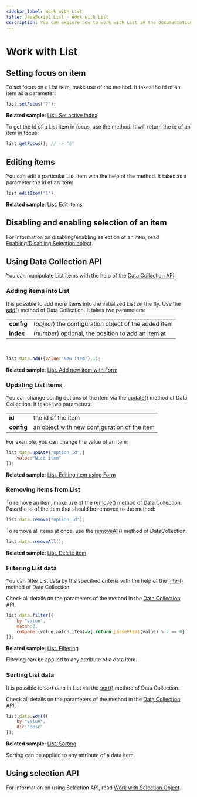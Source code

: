 ```yaml
---
sidebar_label: Work with List
title: JavaScript List - Work with List
description: You can explore how to work with List in the documentation of the DHTMLX JavaScript UI library. Browse developer guides and API reference, try out code examples and live demos, and download a free 30-day evaluation version of DHTMLX Suite.
---
```


# Work with List

## Setting focus on item

To set focus on a List item, make use of the [](list/api/list_setfocus_method.md) method. It takes the id of an item as a parameter:

~~~js
list.setFocus("7");
~~~

**Related sample**: [List. Set active index](https://snippet.dhtmlx.com/ermcjx3d)

To get the id of a List item in focus, use the [](list/api/list_getfocus_method.md) method. It will return the id of an item in focus:

~~~js
list.getFocus(); // -> "6"
~~~

## Editing items

You can edit a particular List item with the help of the [](list/api/list_edititem_method.md) method. It takes as a parameter the id of an item:

~~~js
list.editItem("1");
~~~

**Related sample**: [List. Edit items](https://snippet.dhtmlx.com/6wsxgswc)

## Disabling and enabling selection of an item

For information on disabling/enabling selection of an item, read [Enabling/Disabling Selection object](list/usage_selection.md#enablingdisabling-selection-object).

## Using Data Collection API

You can manipulate List items with the help of the [Data Collection API](data_collection.md).

### Adding items into List

It is possible to add more items into the initialized List on the fly. Use the [add()](../../data_collection/api/datacollection_add_method/) method of Data Collection. It takes two parameters:

<table>
    <tbody>
        <tr>
            <td><b>config</b></td>
            <td>(<i>object</i>) the configuration object of the added item</td>
        </tr>
        <tr>
            <td><b>index</b></td>
            <td>(<i>number</i>) optional, the position to add an item at</td>
        </tr>
    </tbody>
</table>
<br/>

~~~js
list.data.add({value:"New item"},1);
~~~

**Related sample**: [List. Add new item with Form](https://snippet.dhtmlx.com/f7cbdiqg)

### Updating List items

You can change config options of the item via the [update()](../../data_collection/api/datacollection_update_method/) method of Data Collection. It takes two parameters:

<table>
    <tbody>
        <tr>
            <td><b>id</b></td>
            <td>the id of the item</td>
        </tr>
        <tr>
            <td><b>config</b></td>
            <td>an object with new configuration of the item</td>
        </tr>
    </tbody>
</table>

For example, you can change the value of an item:

~~~js
list.data.update("option_id",{
    value:"Nice item"
});
~~~

**Related sample**: [List. Editing item using Form](https://snippet.dhtmlx.com/6jpn7a6h)

### Removing items from List

To remove an item, make use of the [remove()](../../data_collection/api/datacollection_remove_method/) method of Data Collection. Pass the id of the item that should be removed to the method:

~~~js
list.data.remove("option_id");
~~~

To remove all items at once, use the [removeAll()](../../data_collection/api/datacollection_removeall_method/) method of DataCollection:

~~~js
list.data.removeAll();
~~~

**Related sample**: [List. Delete item](https://snippet.dhtmlx.com/wmozu18g)

### Filtering List data

You can filter List data by the specified criteria with the help of the [filter()](../../data_collection/api/datacollection_filter_method/) method of Data Collection.

Check all details on the parameters of the method in the [Data Collection API](data_collection.md).

~~~js
list.data.filter({
    by:"value",
    match:2,
    compare:(value,match,item)=>{ return parseFloat(value) % 2 == 0}
});
~~~

**Related sample**: [List. Filtering](https://snippet.dhtmlx.com/k8kvmy8v)

Filtering can be applied to any attribute of a data item.

### Sorting List data

It is possible to sort data in List via the [sort()](../../data_collection/api/datacollection_sort_method/) method of Data Collection.

Check all details on the parameters of the method in the [Data Collection API](data_collection.md).

~~~js
list.data.sort({ 
    by:"value",
    dir:"desc"
});
~~~

**Related sample**: [List. Sorting](https://snippet.dhtmlx.com/876meu9a)

Sorting can be applied to any attribute of a data item.

## Using selection API

For information on using Selection API, read [Work with Selection Object](list/usage_selection.md).
